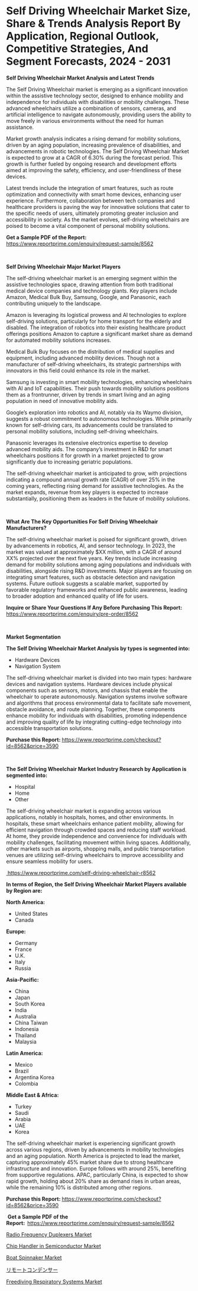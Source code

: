 <p><h1>Self Driving Wheelchair Market Size, Share & Trends Analysis Report By Application, Regional Outlook, Competitive Strategies, And Segment Forecasts, 2024 - 2031</h1></p><p><strong>Self Driving Wheelchair Market Analysis and Latest Trends</strong></p>
<p><p>The Self Driving Wheelchair market is emerging as a significant innovation within the assistive technology sector, designed to enhance mobility and independence for individuals with disabilities or mobility challenges. These advanced wheelchairs utilize a combination of sensors, cameras, and artificial intelligence to navigate autonomously, providing users the ability to move freely in various environments without the need for human assistance. </p><p>Market growth analysis indicates a rising demand for mobility solutions, driven by an aging population, increasing prevalence of disabilities, and advancements in robotic technologies. The Self Driving Wheelchair Market is expected to grow at a CAGR of 6.30% during the forecast period. This growth is further fueled by ongoing research and development efforts aimed at improving the safety, efficiency, and user-friendliness of these devices. </p><p>Latest trends include the integration of smart features, such as route optimization and connectivity with smart home devices, enhancing user experience. Furthermore, collaboration between tech companies and healthcare providers is paving the way for innovative solutions that cater to the specific needs of users, ultimately promoting greater inclusion and accessibility in society. As the market evolves, self-driving wheelchairs are poised to become a vital component of personal mobility solutions.</p></p>
<p><strong>Get a Sample PDF of the Report:&nbsp;</strong> <a href="https://www.reportprime.com/enquiry/request-sample/8562">https://www.reportprime.com/enquiry/request-sample/8562</a></p>
<p>&nbsp;</p>
<p><strong>Self Driving Wheelchair Major Market Players</strong></p>
<p><p>The self-driving wheelchair market is an emerging segment within the assistive technologies space, drawing attention from both traditional medical device companies and technology giants. Key players include Amazon, Medical Bulk Buy, Samsung, Google, and Panasonic, each contributing uniquely to the landscape.</p><p>Amazon is leveraging its logistical prowess and AI technologies to explore self-driving solutions, particularly for home transport for the elderly and disabled. The integration of robotics into their existing healthcare product offerings positions Amazon to capture a significant market share as demand for automated mobility solutions increases.</p><p>Medical Bulk Buy focuses on the distribution of medical supplies and equipment, including advanced mobility devices. Though not a manufacturer of self-driving wheelchairs, its strategic partnerships with innovators in this field could enhance its role in the market.</p><p>Samsung is investing in smart mobility technologies, enhancing wheelchairs with AI and IoT capabilities. Their push towards mobility solutions positions them as a frontrunner, driven by trends in smart living and an aging population in need of innovative mobility aids.</p><p>Google’s exploration into robotics and AI, notably via its Waymo division, suggests a robust commitment to autonomous technologies. While primarily known for self-driving cars, its advancements could be translated to personal mobility solutions, including self-driving wheelchairs.</p><p>Panasonic leverages its extensive electronics expertise to develop advanced mobility aids. The company’s investment in R&D for smart wheelchairs positions it for growth in a market projected to grow significantly due to increasing geriatric populations.</p><p>The self-driving wheelchair market is anticipated to grow, with projections indicating a compound annual growth rate (CAGR) of over 25% in the coming years, reflecting rising demand for assistive technologies. As the market expands, revenue from key players is expected to increase substantially, positioning them as leaders in the future of mobility solutions.</p></p>
<p>&nbsp;</p>
<p><strong>What Are The Key Opportunities For Self Driving Wheelchair Manufacturers?</strong></p>
<p><p>The self-driving wheelchair market is poised for significant growth, driven by advancements in robotics, AI, and sensor technology. In 2023, the market was valued at approximately $XX million, with a CAGR of around XX% projected over the next five years. Key trends include increasing demand for mobility solutions among aging populations and individuals with disabilities, alongside rising R&D investments. Major players are focusing on integrating smart features, such as obstacle detection and navigation systems. Future outlook suggests a scalable market, supported by favorable regulatory frameworks and enhanced public awareness, leading to broader adoption and enhanced quality of life for users.</p></p>
<p><strong>Inquire or Share Your Questions If Any Before Purchasing This Report:</strong> <a href="https://www.reportprime.com/enquiry/pre-order/8562">https://www.reportprime.com/enquiry/pre-order/8562</a></p>
<p>&nbsp;</p>
<p><strong>Market Segmentation</strong></p>
<p><strong>The Self Driving Wheelchair Market Analysis by types is segmented into:</strong></p>
<p><ul><li>Hardware Devices</li><li>Navigation System</li></ul></p>
<p><p>The self-driving wheelchair market is divided into two main types: hardware devices and navigation systems. Hardware devices include physical components such as sensors, motors, and chassis that enable the wheelchair to operate autonomously. Navigation systems involve software and algorithms that process environmental data to facilitate safe movement, obstacle avoidance, and route planning. Together, these components enhance mobility for individuals with disabilities, promoting independence and improving quality of life by integrating cutting-edge technology into accessible transportation solutions.</p></p>
<p><strong>Purchase this Report:&nbsp;</strong><a href="https://www.reportprime.com/checkout?id=8562&price=3590">https://www.reportprime.com/checkout?id=8562&price=3590</a></p>
<p>&nbsp;</p>
<p><strong>The Self Driving Wheelchair Market Industry Research by Application is segmented into:</strong></p>
<p><ul><li>Hospital</li><li>Home</li><li>Other</li></ul></p>
<p><p>The self-driving wheelchair market is expanding across various applications, notably in hospitals, homes, and other environments. In hospitals, these smart wheelchairs enhance patient mobility, allowing for efficient navigation through crowded spaces and reducing staff workload. At home, they provide independence and convenience for individuals with mobility challenges, facilitating movement within living spaces. Additionally, other markets such as airports, shopping malls, and public transportation venues are utilizing self-driving wheelchairs to improve accessibility and ensure seamless mobility for users.</p></p>
<p><a href="https://www.reportprime.com/self-driving-wheelchair-r8562">&nbsp;https://www.reportprime.com/self-driving-wheelchair-r8562</a></p>
<p><strong>In terms of Region, the Self Driving Wheelchair Market Players available by Region are:</strong></p>
<p>
    <p> <strong> North America: </strong>
        <ul>
            <li>United States</li>
            <li>Canada</li>
        </ul>
        </p> 
    <p> <strong> Europe: </strong>
        <ul>
            <li>Germany</li>
            <li>France</li>
            <li>U.K.</li>
            <li>Italy</li>
            <li>Russia</li>
        </ul>
        </p> 
    <p> <strong> Asia-Pacific: </strong>
        <ul>
            <li>China</li>
            <li>Japan</li>
            <li>South Korea</li>
            <li>India</li>
            <li>Australia</li>
            <li>China Taiwan</li>
            <li>Indonesia</li>
            <li>Thailand</li>
            <li>Malaysia</li>
        </ul>
        </p> 
    <p> <strong> Latin America: </strong>
        <ul>
            <li>Mexico</li>
            <li>Brazil</li>
            <li>Argentina Korea</li>
            <li>Colombia</li>
        </ul>
        </p> 
    <p> <strong> Middle East & Africa: </strong>
        <ul>
            <li>Turkey</li>
            <li>Saudi</li>
            <li>Arabia</li>
            <li>UAE</li>
            <li>Korea</li>
        </ul>
    </p>
    </p>
<p><p>The self-driving wheelchair market is experiencing significant growth across various regions, driven by advancements in mobility technologies and an aging population. North America is projected to lead the market, capturing approximately 45% market share due to strong healthcare infrastructure and innovation. Europe follows with around 25%, benefiting from supportive regulations. APAC, particularly China, is expected to show rapid growth, holding about 20% share as demand rises in urban areas, while the remaining 10% is distributed among other regions.</p></p>
<p><strong>Purchase this Report: </strong><a href="https://www.reportprime.com/checkout?id=8562&price=3590">https://www.reportprime.com/checkout?id=8562&price=3590</a></p>
<p>&nbsp;<strong>Get a Sample PDF of the Report:&nbsp;&nbsp;</strong><a href="https://www.reportprime.com/enquiry/request-sample/8562">https://www.reportprime.com/enquiry/request-sample/8562</a></p>
<p><strong></strong></p>
<p><p><a href="https://medium.com/@candicecromwelld631/in-the-radio-frequency-duplexers-market-the-main-focus-is-on-keeping-costs-low-and-getting-the-b61b3f823e1e">Radio Frequency Duplexers Market</a></p><p><a href="https://issuu.com/reportprime-2/docs/chip-handler-in-semiconductor-marke_9bb490c719ff1f">Chip Handler in Semiconductor Market</a></p><p><a href="https://www.linkedin.com/pulse/pioneering-growth-analyzing-global-boat-spinnaker-market-dynamics-cdd9c?trackingId=snC8myTgT1K9J%2BmHQCtqxg%3D%3D">Boat Spinnaker Market</a></p><p><a href="https://medium.com/@jessicagtk0/remote-condensers-market-%E3%81%AE%E3%82%B0%E3%83%AD%E3%83%BC%E3%83%90%E3%83%AB%E5%B8%82%E5%A0%B4%E6%A6%82%E8%A6%81%E3%81%AF-%E4%B8%96%E7%95%8C%E3%81%8A%E3%82%88%E3%81%B3%E4%B8%BB%E8%A6%81%E5%B8%82%E5%A0%B4%E3%81%AB%E3%81%8A%E3%81%91%E3%82%8B%E6%A5%AD%E7%95%8C%E3%81%AB%E5%BD%B1%E9%9F%BF%E3%82%92%E4%B8%8E%E3%81%88%E3%82%8B%E4%B8%BB%E8%A6%81%E3%81%AA%E3%83%88%E3%83%AC%E3%83%B3%E3%83%89%E3%81%AB%E3%81%A4%E3%81%84%E3%81%A6-%E7%8B%AC%E8%87%AA%E3%81%AE%E8%A6%96%E7%82%B9%E3%82%92%E6%8F%90%E4%BE%9B%E3%81%97%E3%81%BE%E3%81%99-f3734b6d3855">リモートコンデンサー</a></p><p><a href="https://medium.com/@candicecromwelld631/the-freediving-respiratory-systems-market-has-experienced-impressive-growth-in-recent-years-6105a382c375">Freediving Respiratory Systems Market</a></p></p>